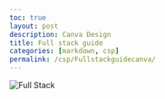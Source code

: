 ```yaml
---
toc: true
layout: post
description: Canva Design
title: Full stack guide
categories: [markdown, csp]
permalink: /csp/Fullstackguidecanva/
---
```


![Full Stack](https://user-images.githubusercontent.com/110933283/233200691-8d1fe68c-7b4a-410d-9343-76102d3c5cae.png)
